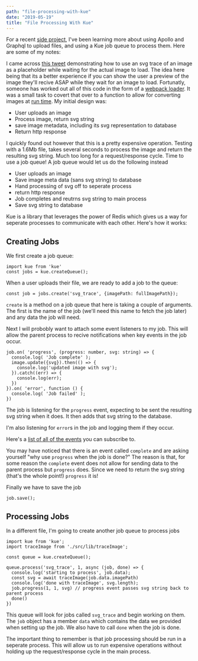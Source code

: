 ```yaml
---
path: "file-processing-with-kue"
date: "2019-05-19"
title: "File Processing With Kue"
---
```


For a recent [side project](https://github.com/jstoebel/svg_gallery), I've been learning more about using Apollo and Graphql to upload files, and using a Kue job queue to process them. Here are some of my notes:

I came across [this tweet](https://codepen.io/ainalem/full/aLKxjm/) demonstrating how to use an svg trace of an image as a placeholder while waiting for the actual image to load. The idea here being that its a better experience if you can show the user a preview of the image they'll recive ASAP while they wait for an image to load. Fortunatly, someone has worked out all of this code in the form of a [webpack loader](https://github.com/EmilTholin/image-trace-loader). It was a small task to covert that over to a function to allow for converting images at [run time](https://github.com/jstoebel/svg_gallery/blob/master/src/lib/traceImage.ts). My initial design was:

 - User uploads an image
 - Process image, return svg string
 - save image metadata, including its svg representation to database
 - Return http response

I quickly found out however that this is a pretty expensive operation. Testing with a 1.6Mb file, takes several seconds to process the image and return the resulting svg string. Much too long for a request/response cycle. Time to use a job queue! A job queue would let us do the following instead

 - User uploads an image
 - Save image meta data (sans svg string) to database
 - Hand processing of svg off to seperate process 
 - return http response
 - Job completes and reutrns svg string to main process
 - Save svg string to database

Kue is a library that leverages the power of Redis which gives us a way for seperate processes to communicate with each other. Here's how it works:

## Creating Jobs

We first create a job queue:

```
import kue from 'kue'
const jobs = kue.createQueue();
```

When a user uploads their file, we are ready to add a job to the queue:

```
const job = jobs.create('svg_trace', {imagePath: fullImagePath});
```

`create` is a method on a job queue that here is taking a couple of arguments. The first is the name of the job (we'll need this name to fetch the job later) and any data the job will need.

Next I will probobly want to attach some event listeners to my job. This will allow the parent process to recive notifications when key events in the job occur. 

```
job.on( 'progress', (progress: number, svg: string) => {
  console.log( 'Job complete' );
  image.update({svg}).then(() => {
    console.log('updated image with svg');
  }).catch((err) => {
    console.log(err);
  })
}).on( 'error', function () {
  console.log( 'Job failed' );
})
```

The job is listening for the `progress` event, expecting to be sent the resulting svg string when it does. It then adds that svg string to the database.

I'm also listening for `error`s in the job and logging them if they occur.

Here's a [list of all of the events](https://github.com/Automattic/kue#job-events) you can subscribe to.

You may have noticed that there is an event called `complete` and are asking yourself "why use `progress` when the job is done?" The reason is that, for some reason the `complete` event does not allow for sending data to the parent process but `progress` does. Since we need to return the svg string (that's the whole point!) `progress` it is!

Finally we have to save the job

```
job.save();
```

## Processing Jobs

In a different file, I'm going to create another job queue to process jobs

```
import kue from 'kue';
import traceImage from './src/lib/traceImage';

const queue = kue.createQueue();

queue.process('svg_trace', 1, async (job, done) => {
  console.log('starting to process', job.data);
  const svg = await traceImage(job.data.imagePath)
  console.log('done with traceImage', svg.length);
  job.progress(1, 1, svg) // progress event passes svg string back to parent process
  done()
})
```

This queue will look for jobs called `svg_trace` and begin working on them. The `job` object has a member `data` which contains the data we provided when setting up the job. We also have to call `done` when the job is done.

The important thing to remember is that job processing should be run in a seperate process. This will allow us to run expensive operations without holding up the request/response cycle in the main process.